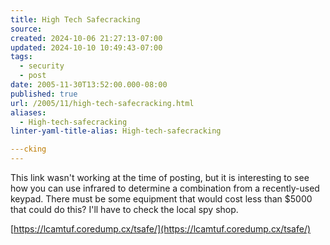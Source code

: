 ```yaml
---
title: High Tech Safecracking
source: 
created: 2024-10-06 21:27:13-07:00
updated: 2024-10-10 10:49:43-07:00
tags:
  - security
  - post
date: 2005-11-30T13:52:00.000-08:00
published: true
url: /2005/11/high-tech-safecracking.html
aliases:
  - High-tech-safecracking
linter-yaml-title-alias: High-tech-safecracking

---cking
---
```



This link wasn't working at the time of posting, but it is interesting to see how you can use infrared to determine a combination from a recently-used keypad. There must be some equipment that would cost less than $5000 that could do this? I'll have to check the local spy shop.  
  
[https://lcamtuf.coredump.cx/tsafe/](https://lcamtuf.coredump.cx/tsafe/)